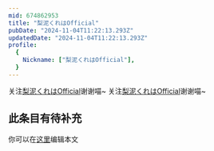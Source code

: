 ```yaml
---
mid: 674862953
title: "梨泥くれはOfficial"
pubDate: "2024-11-04T11:22:13.293Z"
updatedDate: "2024-11-04T11:22:13.293Z"
profile:
  {
    Nickname: ["梨泥くれはOfficial"],
  }
---
```


关注[梨泥くれはOfficial](https://space.bilibili.com/674862953)谢谢喵~ 关注[梨泥くれはOfficial](https://space.bilibili.com/674862953)谢谢喵~

## 此条目有待补充
你可以在[这里](https://github.com/Yuhanawa/VTuber.ICU-Content/edit/master/v/梨泥くれはOfficial/index.md)编辑本文
